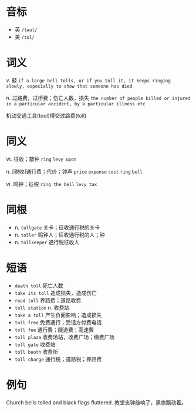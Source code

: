 # 音标

- 英 `/təul/`
- 美 `/tol/`

# 词义

v. 敲
`if a large bell tolls, or if you toll it, it keeps ringing slowly, especially to show that someone has died`

n. 过路费，过桥费；伤亡人数，损失
`the number of people killed or injured in a particular accident, by a particular illness etc`



机动交通工具(tool)得交过路费(toll)

# 同义

vt. 征收；敲钟
`ring` `levy upon`

n. [税收]通行费；代价；钟声
`price` `expense` `cost` `ring` `bell`

vi. 鸣钟；征税
`ring the bell` `levy tax`

# 同根

- n. `tollgate` 关卡；征收通行税的关卡
- n. `toller` 鸣钟人；征收通行税的人；钟
- n. `tollkeeper` 通行税征收人

# 短语

- `death toll` 死亡人数
- `take its toll` 造成损失，造成伤亡
- `road toll` 养路费；道路收费
- `toll station` n. 收费站
- `take a toll` 产生负面影响；造成损失
- `toll free` 免费通行；受话方付费电话
- `toll fee` 通行费；隧道费；高速费
- `toll plaza` 收费场站，收费广场；缴费广场
- `toll gate` 收费站
- `toll booth` 收费所
- `toll charge` 通行税；道路税；养路费

# 例句

Church bells tolled and black flags fluttered.
教堂丧钟敲响了，黑旗飘动着。


